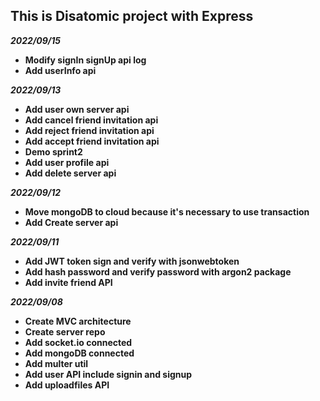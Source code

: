 ## **This is Disatomic project with Express**

**_2022/09/15_**

- **Modify signIn signUp api log**
- **Add userInfo api**

**_2022/09/13_**

- **Add user own server api**
- **Add cancel friend invitation api**
- **Add reject friend invitation api**
- **Add accept friend invitation api**
- **Demo sprint2**
- **Add user profile api**
- **Add delete server api**

**_2022/09/12_**

- **Move mongoDB to cloud because it's necessary to use transaction**
- **Add Create server api**

**_2022/09/11_**

- **Add JWT token sign and verify with jsonwebtoken**
- **Add hash password and verify password with argon2 package**
- **Add invite friend API**

**_2022/09/08_**

- **Create MVC architecture**
- **Create server repo**
- **Add socket.io connected**
- **Add mongoDB connected**
- **Add multer util**
- **Add user API include signin and signup**
- **Add uploadfiles API**
